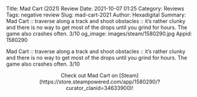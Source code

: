 Title: Mad Cart (2021) Review
Date: 2021-10-07 01:25
Category: Reviews
Tags: negative review
Slug: mad-cart-2021
Author: Hexadigital
Summary: Mad Cart :: traverse along a track and shoot obstacles :: it’s rather clunky and there is no way to get most of the drops until you grind for hours. The game also crashes often. 3/10
og_image: images/steam/1580290.jpg
Appid: 1580290

Mad Cart :: traverse along a track and shoot obstacles :: it’s rather clunky and there is no way to get most of the drops until you grind for hours. The game also crashes often. 3/10

<center>Check out Mad Cart on [Steam](https://store.steampowered.com/app/1580290/?curator_clanid=34633900)!</center>
